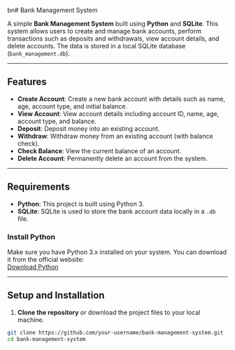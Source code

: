 bn# Bank Management System

A simple **Bank Management System** built using **Python** and **SQLite**. This system allows users to create and manage bank accounts, perform transactions such as deposits and withdrawals, view account details, and delete accounts. The data is stored in a local SQLite database (`bank_management.db`).

---

## Features

- **Create Account**: Create a new bank account with details such as name, age, account type, and initial balance.
- **View Account**: View account details including account ID, name, age, account type, and balance.
- **Deposit**: Deposit money into an existing account.
- **Withdraw**: Withdraw money from an existing account (with balance check).
- **Check Balance**: View the current balance of an account.
- **Delete Account**: Permanently delete an account from the system.

---

## Requirements

- **Python**: This project is built using Python 3.
- **SQLite**: SQLite is used to store the bank account data locally in a `.db` file.

### Install Python
Make sure you have Python 3.x installed on your system. You can download it from the official website:  
[Download Python](https://www.python.org/downloads/)

---

## Setup and Installation

1. **Clone the repository** or download the project files to your local machine.

```bash
git clone https://github.com/your-username/bank-management-system.git
cd bank-management-system
